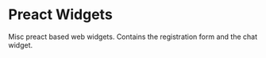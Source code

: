 # Preact Widgets

Misc preact based web widgets. Contains the registration form and the chat widget.

